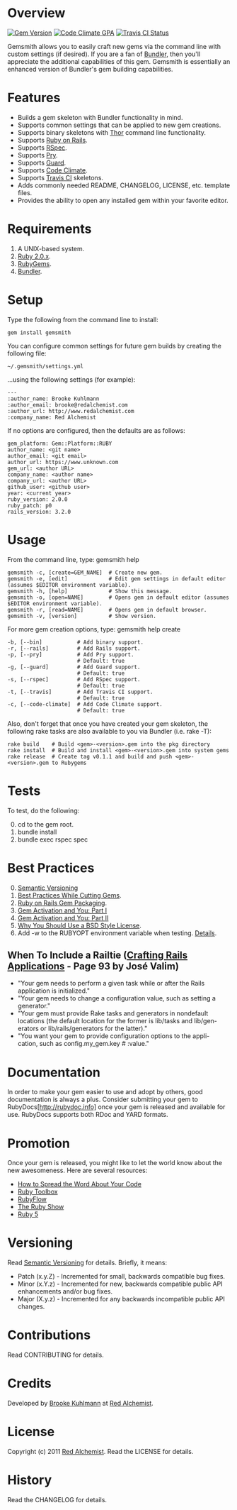 # Overview

[![Gem Version](https://badge.fury.io/rb/gemsmith.png)](http://badge.fury.io/rb/gemsmith)
[![Code Climate GPA](https://codeclimate.com/github/bkuhlmann/gemsmith.png)](https://codeclimate.com/github/bkuhlmann/gemsmith)
[![Travis CI Status](https://secure.travis-ci.org/bkuhlmann/gemsmith.png)](http://travis-ci.org/bkuhlmann/gemsmith)

Gemsmith allows you to easily craft new gems via the command line with custom settings (if desired). If you are
a fan of [Bundler](https://github.com/carlhuda/bundler), then you'll appreciate the additional capabilities of this
gem. Gemsmith is essentially an enhanced version of Bundler's gem building capabilities.

# Features

* Builds a gem skeleton with Bundler functionality in mind.
* Supports common settings that can be applied to new gem creations.
* Supports binary skeletons with [Thor](https://github.com/wycats/thor) command line functionality.
* Supports [Ruby on Rails](http://rubyonrails.org).
* Supports [RSpec](http://rspec.info).
* Supports [Pry](http://pryrepl.org).
* Supports [Guard](https://github.com/guard/guard).
* Supports [Code Climate](https://codeclimate.com).
* Supports [Travis CI](http://travis-ci.org) skeletons.
* Adds commonly needed README, CHANGELOG, LICENSE, etc. template files.
* Provides the ability to open any installed gem within your favorite editor.

# Requirements

1. A UNIX-based system.
2. [Ruby 2.0.x](http://www.ruby-lang.org).
3. [RubyGems](http://rubygems.org).
4. [Bundler](https://github.com/carlhuda/bundler).

# Setup

Type the following from the command line to install:

    gem install gemsmith

You can configure common settings for future gem builds by creating the following file:

    ~/.gemsmith/settings.yml

...using the following settings (for example):

    ---
    :author_name: Brooke Kuhlmann
    :author_email: brooke@redalchemist.com
    :author_url: http://www.redalchemist.com
    :company_name: Red Alchemist

If no options are configured, then the defaults are as follows:

    gem_platform: Gem::Platform::RUBY
    author_name: <git name>
    author_email: <git email>
    author_url: https://www.unknown.com
    gem_url: <author URL>
    company_name: <author name>
    company_url: <author URL>
    github_user: <github user>
    year: <current year>
    ruby_version: 2.0.0
    ruby_patch: p0
    rails_version: 3.2.0

# Usage

From the command line, type: gemsmith help

    gemsmith -c, [create=GEM_NAME]  # Create new gem.
    gemsmith -e, [edit]             # Edit gem settings in default editor (assumes $EDITOR environment variable).
    gemsmith -h, [help]             # Show this message.
    gemsmith -o, [open=NAME]        # Opens gem in default editor (assumes $EDITOR environment variable).
    gemsmith -r, [read=NAME]        # Opens gem in default browser.
    gemsmith -v, [version]          # Show version.

For more gem creation options, type: gemsmith help create

    -b, [--bin]           # Add binary support.
    -r, [--rails]         # Add Rails support.
    -p, [--pry]           # Add Pry support.
                          # Default: true
    -g, [--guard]         # Add Guard support.
                          # Default: true
    -s, [--rspec]         # Add RSpec support.
                          # Default: true
    -t, [--travis]        # Add Travis CI support.
                          # Default: true
    -c, [--code-climate]  # Add Code Climate support.
                          # Default: true

Also, don't forget that once you have created your gem skeleton, the following rake tasks are also
available to you via Bundler (i.e. rake -T):

    rake build    # Build <gem>-<version>.gem into the pkg directory
    rake install  # Build and install <gem>-<version>.gem into system gems
    rake release  # Create tag v0.1.1 and build and push <gem>-<version>.gem to Rubygems

# Tests

To test, do the following:

0. cd to the gem root.
0. bundle install
0. bundle exec rspec spec

# Best Practices

0. [Semantic Versioning](http://semver.org)
0. [Best Practices While Cutting Gems](http://rubysource.com/crafting-rubies-best-practices-while-cutting-gems).
0. [Ruby on Rails Gem Packaging](http://weblog.rubyonrails.org/2009/9/1/gem-packaging-best-practices).
0. [Gem Activation and You: Part I](http://erik.hollensbe.org/2013/05/11/gem-activation-and-you)
0. [Gem Activation and You: Part II](http://erik.hollensbe.org/2013/05/15/gem-activation-and-you-part-2-bundler-and-binstubs)
0. [Why You Should Use a BSD Style License](http://www.freebsd.org/doc/en/articles/bsdl-gpl/article.html).
0. Add -w to the RUBYOPT environment variable when testing. [Details](http://avdi.org/devblog/2011/06/23/how-ruby-helps-you-fix-your-broken-code).

## When To Include a Railtie ([Crafting Rails Applications](http://pragprog.com/book/jvrails/crafting-rails-applications) - Page 93 by José Valim)

* "Your gem needs to perform a given task while or after the Rails application is initialized."
* "Your gem needs to change a configuration value, such as setting a generator."
* "Your gem must provide Rake tasks and generators in nondefault locations (the default location for the former is lib/tasks and lib/gen- erators or lib/rails/generators for the latter)."
* "You want your gem to provide configuration options to the appli- cation, such as config.my_gem.key # :value."

# Documentation

In order to make your gem easier to use and adopt by others, good documentation is always a plus. Consider submitting
your gem to RubyDocs[http://rubydoc.info] once your gem is released and available for use. RubyDocs supports both
RDoc and YARD formats.

# Promotion

Once your gem is released, you might like to let the world know about the new awesomeness. Here are several resources:

* [How to Spread the Word About Your Code](https://hacks.mozilla.org/2013/05/how-to-spread-the-word-about-your-code)
* [Ruby Toolbox](https://www.ruby-toolbox.com)
* [RubyFlow](http://www.rubyflow.com)
* [The Ruby Show](http://rubyshow.com)
* [Ruby 5](http://ruby5.envylabs.com)

# Versioning

Read [Semantic Versioning](http://semver.org) for details. Briefly, it means:

* Patch (x.y.Z) - Incremented for small, backwards compatible bug fixes.
* Minor (x.Y.z) - Incremented for new, backwards compatible public API enhancements and/or bug fixes.
* Major (X.y.z) - Incremented for any backwards incompatible public API changes.

# Contributions

Read CONTRIBUTING for details.

# Credits

Developed by [Brooke Kuhlmann](http://www.redalchemist.com) at [Red Alchemist](http://www.redalchemist.com).

# License

Copyright (c) 2011 [Red Alchemist](http://www.redalchemist.com).
Read the LICENSE for details.

# History

Read the CHANGELOG for details.
